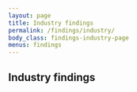 ```yaml
---
layout: page
title: Industry findings
permalink: /findings/industry/
body_class: findings-industry-page
menus: findings
---
```


## Industry findings
